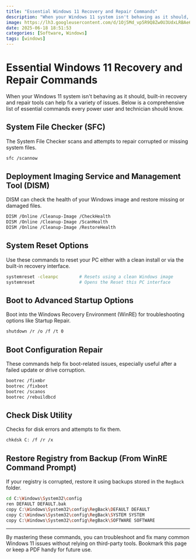 ```yaml
---
title: "Essential Windows 11 Recovery and Repair Commands"
description: "When your Windows 11 system isn't behaving as it should, built-in recovery and repair tools can help fix a variety of issues. Below is a comprehensive list of essential commands every power user and technician should know."
image: https://lh3.googleusercontent.com/d/1Oj5Md_vp5R9Q8Zw0U3UdxLRBAe6C2TQB
date: 2025-06-18 18:51:53
categories: [Software, Windows]
tags: [windows]
---
```

# Essential Windows 11 Recovery and Repair Commands

When your Windows 11 system isn't behaving as it should, built-in recovery and repair tools can help fix a variety of issues. Below is a comprehensive list of essential commands every power user and technician should know.

## System File Checker (SFC)

The System File Checker scans and attempts to repair corrupted or missing system files.

```bash
sfc /scannow
```

## Deployment Imaging Service and Management Tool (DISM)

DISM can check the health of your Windows image and restore missing or damaged files.

```bash
DISM /Online /Cleanup-Image /CheckHealth
DISM /Online /Cleanup-Image /ScanHealth
DISM /Online /Cleanup-Image /RestoreHealth
```

## System Reset Options

Use these commands to reset your PC either with a clean install or via the built-in recovery interface.

```bash
systemreset -cleanpc        # Resets using a clean Windows image
systemreset                 # Opens the Reset this PC interface
```

## Boot to Advanced Startup Options

Boot into the Windows Recovery Environment (WinRE) for troubleshooting options like Startup Repair.

```bash
shutdown /r /o /f /t 0
```

## Boot Configuration Repair

These commands help fix boot-related issues, especially useful after a failed update or drive corruption.

```bash
bootrec /fixmbr
bootrec /fixboot
bootrec /scanos
bootrec /rebuildbcd
```

## Check Disk Utility

Checks for disk errors and attempts to fix them.

```bash
chkdsk C: /f /r /x
```

## Restore Registry from Backup (From WinRE Command Prompt)

If your registry is corrupted, restore it using backups stored in the `RegBack` folder.

```bash
cd C:\Windows\System32\config
ren DEFAULT DEFAULT.bak
copy C:\Windows\System32\config\RegBack\DEFAULT DEFAULT
copy C:\Windows\System32\config\RegBack\SYSTEM SYSTEM
copy C:\Windows\System32\config\RegBack\SOFTWARE SOFTWARE
```

---

By mastering these commands, you can troubleshoot and fix many common Windows 11 issues without relying on third-party tools. Bookmark this page or keep a PDF handy for future use.

